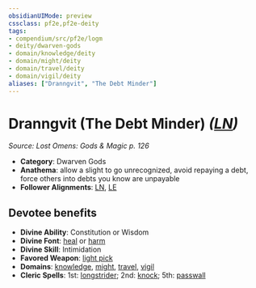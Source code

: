 ```yaml
---
obsidianUIMode: preview
cssclass: pf2e,pf2e-deity
tags:
- compendium/src/pf2e/logm
- deity/dwarven-gods
- domain/knowledge/deity
- domain/might/deity
- domain/travel/deity
- domain/vigil/deity
aliases: ["Dranngvit", "The Debt Minder"]
---
```

# Dranngvit (The Debt Minder) *([LN](../../../rules/traits/lawful-neutral-b1.md))*  
*Source: Lost Omens: Gods & Magic p. 126*  

- **Category**: Dwarven Gods
- **Anathema**: allow a slight to go unrecognized, avoid repaying a debt, force others into debts you know are unpayable
- **Follower Alignments**: [LN](../../../rules/traits/lawful-neutral-b1.md), [LE](../../../rules/traits/lawful-evil-b1.md)

## Devotee benefits

- **Divine Ability**: Constitution or Wisdom
- **Divine Font**: [heal](../../spells/heal.md) or [harm](../../spells/harm.md)
- **Divine Skill**: Intimidation
- **Favored Weapon**: [light pick](../../equipment/items/light-pick.md)
- **Domains**: [knowledge](../domains.md#Knowledge), [might](../domains.md#Might), [travel](../domains.md#Travel), [vigil](../domains.md#Vigil)
- **Cleric Spells**: 1st: [longstrider](../../spells/longstrider.md); 2nd: [knock](../../spells/knock.md); 5th: [passwall](../../spells/passwall.md)